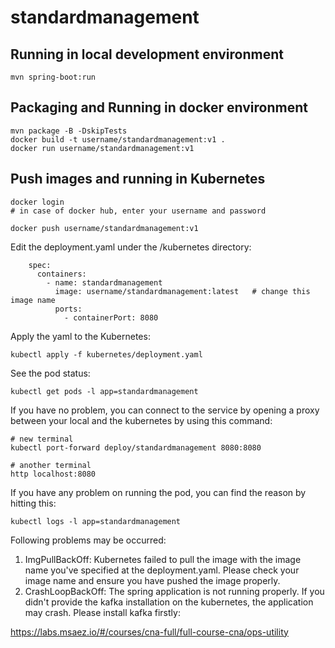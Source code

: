 # standardmanagement

## Running in local development environment

```
mvn spring-boot:run
```

## Packaging and Running in docker environment

```
mvn package -B -DskipTests
docker build -t username/standardmanagement:v1 .
docker run username/standardmanagement:v1
```

## Push images and running in Kubernetes

```
docker login 
# in case of docker hub, enter your username and password

docker push username/standardmanagement:v1
```

Edit the deployment.yaml under the /kubernetes directory:
```
    spec:
      containers:
        - name: standardmanagement
          image: username/standardmanagement:latest   # change this image name
          ports:
            - containerPort: 8080

```

Apply the yaml to the Kubernetes:
```
kubectl apply -f kubernetes/deployment.yaml
```

See the pod status:
```
kubectl get pods -l app=standardmanagement
```

If you have no problem, you can connect to the service by opening a proxy between your local and the kubernetes by using this command:
```
# new terminal
kubectl port-forward deploy/standardmanagement 8080:8080

# another terminal
http localhost:8080
```

If you have any problem on running the pod, you can find the reason by hitting this:
```
kubectl logs -l app=standardmanagement
```

Following problems may be occurred:

1. ImgPullBackOff:  Kubernetes failed to pull the image with the image name you've specified at the deployment.yaml. Please check your image name and ensure you have pushed the image properly.
1. CrashLoopBackOff: The spring application is not running properly. If you didn't provide the kafka installation on the kubernetes, the application may crash. Please install kafka firstly:

https://labs.msaez.io/#/courses/cna-full/full-course-cna/ops-utility

